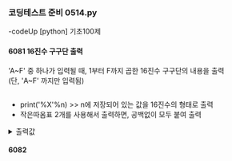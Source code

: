 ### 코딩테스트 준비 0514.py

-codeUp [python] 기초100제

#### 6081 16진수 구구단 출력
'A~F' 중 하나가 입력될 때, 1부터 F까지 곱한 16진수 구구단의 내용을 출력<br>
(단, 'A~F' 까지만 입력됨)
```py

```
* print('%X'%n) >> n에 저장되어 있는 값을 16진수의 형태로 출력
* 작은따옴표 2개를 사용해서 출력하면, 공백없이 모두 붙여 출력
<details><summary>출력값</summary>
  입력값 : 
  
  ```py
  
  ```
  
  </details>

#### 6082
